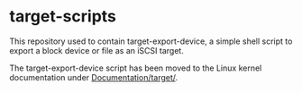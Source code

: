 target-scripts
==============

This repository used to contain target-export-device, a simple shell
script to export a block device or file as an iSCSI target.

The target-export-device script has been moved to the Linux kernel
documentation under [Documentation/target/](http://elixir.free-electrons.com/linux/latest/source/Documentation/target/target-export-device).
